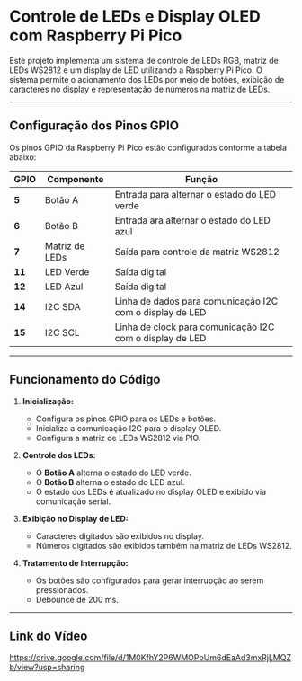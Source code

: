 # Controle de LEDs e Display OLED com Raspberry Pi Pico

Este projeto implementa um sistema de controle de LEDs RGB, matriz de LEDs WS2812 e um display de LED utilizando a Raspberry Pi Pico. O sistema permite o acionamento dos LEDs por meio de botões, exibição de caracteres no display e representação de números na matriz de LEDs.

---

## **Configuração dos Pinos GPIO**

Os pinos GPIO da Raspberry Pi Pico estão configurados conforme a tabela abaixo:

| GPIO   | Componente     | Função                                                   |
| ------ | -------------- | -------------------------------------------------------- |
| **5**  | Botão A        | Entrada para alternar o estado do LED verde              |
| **6**  | Botão B        | Entrada ara alternar o estado do LED azul                |
| **7**  | Matriz de LEDs | Saída para controle da matriz WS2812                     |
| **11** | LED Verde      | Saída digital                                            |
| **12** | LED Azul       | Saída digital                                            |
| **14** | I2C SDA        | Linha de dados para comunicação I2C com o display de LED |
| **15** | I2C SCL        | Linha de clock para comunicação I2C com o display de LED |

---

## **Funcionamento do Código**

1. **Inicialização:**

   - Configura os pinos GPIO para os LEDs e botões.
   - Inicializa a comunicação I2C para o display OLED.
   - Configura a matriz de LEDs WS2812 via PIO.

2. **Controle dos LEDs:**

   - O **Botão A** alterna o estado do LED verde.
   - O **Botão B** alterna o estado do LED azul.
   - O estado dos LEDs é atualizado no display OLED e exibido via comunicação serial.

3. **Exibição no Display de LED:**

   - Caracteres digitados são exibidos no display.
   - Números digitados são exibidos também na matriz de LEDs WS2812.

4. **Tratamento de Interrupção:**

   - Os botões são configurados para gerar interrupção ao serem pressionados.
   - Debounce de 200 ms.

---

## **Link do Vídeo**

https://drive.google.com/file/d/1M0KfhY2P6WMOPbUm6dEaAd3mxRjLMQZb/view?usp=sharing

